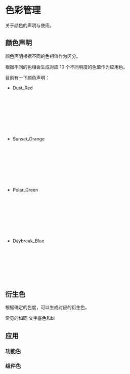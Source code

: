 # 色彩管理

关于颜色的声明与使用。

<script setup>
// import { ref } from 'vue'
import { ColorPalette } from '@renderer/base/color'

const palette = (cp) => {
    return cp.list.map(color=>({
        bgColor: color.rgba(),
        hex: color.hex(),
        shadow: color.shadow(),
        text: color.text()
    }))
}

</script>

<style>
    .color-palette-list{
        display: flex;
        flex-direction: row;
        padding: 8px!important;
        margin: 0 0 42px 0!important;
    }

    .color-palette-list__item{
        list-style: none;
        height: 72px;
        width: 72px;
        padding: 0!important;
        margin: 0!important;
        line-height: 72px;
        text-align:center;
        font-weight: 600;
        cursor: pointer;
        transition: all 0.2s ease;
        color: transparent;
    }

    
    .color-palette-list__item:hover{
        box-shadow: var(--box-shadow);
        color: var(--text-color);
    }

</style>

## 颜色声明

颜色声明根据不同的色相值作为区分。

根据不同的色相会生成对应 10 个不同明度的色值作为应用色。

目前有一下颜色声明：

- Dust_Red

<ul class="color-palette-list">
    <li 
        class="color-palette-list__item"
        v-for="(item) in palette(ColorPalette.Dust_Red)"
        :key="item.bgColor"
        :style="{
            'background':item.bgColor,
            '--box-shadow': item.shadow,
            '--text-color': item.text,
        }"
    >
        {{item.hex}}
    </li>
</ul>

- Sunset_Orange

<ul class="color-palette-list">
    <li 
        class="color-palette-list__item"
        v-for="(item) in palette(ColorPalette.Sunset_Orange)"
        :key="item.bgColor"
        :style="{
            'background':item.bgColor,
            '--box-shadow': item.shadow,
            '--text-color': item.text,
        }"
    >
        {{item.hex}}
    </li>
</ul>

- Polar_Green

<ul class="color-palette-list">
    <li 
        class="color-palette-list__item"
        v-for="(item) in palette(ColorPalette.Polar_Green)"
        :key="item.bgColor"
        :style="{
            'background':item.bgColor,
            '--box-shadow': item.shadow,
            '--text-color': item.text,
        }"
    >
        {{item.hex}}
    </li>
</ul>

- Daybreak_Blue

<ul class="color-palette-list">
    <li 
        class="color-palette-list__item"
        v-for="(item) in palette(ColorPalette.Daybreak_Blue)"
        :key="item.bgColor"
        :style="{
            'background':item.bgColor,
            '--box-shadow': item.shadow,
            '--text-color': item.text,
        }"
    >
        {{item.hex}}
    </li>
</ul>


## 衍生色

根据确定的色度，可以生成对应的衍生色。

常见的如同 文字底色和bi



## 应用

### 功能色

### 组件色